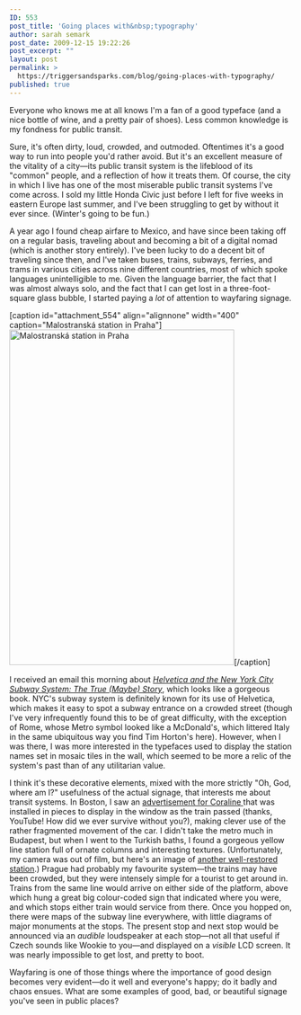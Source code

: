 ```yaml
---
ID: 553
post_title: 'Going places with&nbsp;typography'
author: sarah semark
post_date: 2009-12-15 19:22:26
post_excerpt: ""
layout: post
permalink: >
  https://triggersandsparks.com/blog/going-places-with-typography/
published: true
---
```

Everyone who knows me at all knows I'm a fan of a good typeface (and a nice bottle of wine, and a pretty pair of shoes). Less common knowledge is my fondness for public transit.

Sure, it's often dirty, loud, crowded, and outmoded. Oftentimes it's a good way to run into people you'd rather avoid. But it's an excellent measure of the vitality of a city—its public transit system is the lifeblood of its "common" people, and a reflection of how it treats them. Of course, the city in which I live has one of the most miserable public transit systems I've come across. I sold my little Honda Civic just before I left for five weeks in eastern Europe last summer, and I've been struggling to get by without it ever since. (Winter's going to be fun.)

A year ago I found cheap airfare to Mexico, and have since been taking off on a regular basis, traveling about and becoming a bit of a digital nomad (which is another story entirely). I've been lucky to do a decent bit of traveling since then, and I've taken buses, trains, subways, ferries, and trams in various cities across nine different countries, most of which spoke languages unintelligible to me. Given the language barrier, the fact that I was almost always solo, and the fact that I can get lost in a three-foot-square glass bubble, I started paying a <em>lot</em> of attention to wayfaring signage.

[caption id="attachment_554" align="alignnone" width="400" caption="Malostranská station in Praha"]<a href="http://www.triggersandsparks.com/wp-content/uploads/2009/12/F1880018.JPG"><img class="size-medium wp-image-554 " title="Malostranská station in Praha" src="http://www.triggersandsparks.com/wp-content/uploads/2009/12/F1880018-500x746.jpg" alt="Malostranská station in Praha" width="400" height="597" /></a>[/caption]

<!--more-->

I received an email this morning about <a href="http://helveticasubway.com/"><em>Helvetica and the New York City Subway System: The True (Maybe) Story</em></a>, which looks like a gorgeous book. NYC's subway system is definitely known for its use of Helvetica, which makes it easy to spot a subway entrance on a crowded street (though I've very infrequently found this to be of great difficulty, with the exception of Rome, whose Metro symbol looked like a McDonald's, which littered Italy in the same ubiquitous way you find Tim Horton's here). However, when I was there, I was more interested in the typefaces used to display the station names set in mosaic tiles in the wall, which seemed to be more a relic of the system's past than of any utilitarian value.

I think it's these decorative elements, mixed with the more strictly "Oh, God, where am I?" usefulness of the actual signage, that interests me about transit systems. In Boston, I saw an <a href="http://www.youtube.com/v/WIuMK-Lp8tg">advertisement for Coraline </a>that was installed in pieces to display in the window as the train passed (thanks, YouTube! How did we ever survive without you?), making clever use of the rather fragmented movement of the car. I didn't take the metro much in Budapest, but when I went to the Turkish baths, I found a gorgeous yellow line station full of ornate columns and interesting textures. (Unfortunately, my camera was out of film, but here's an image of <a href="http://static.panoramio.com/photos/original/12129497.jpg">another well-restored station</a>.) Prague had probably my favourite system—the trains may have been crowded, but they were intensely simple for a tourist to get around in. Trains from the same line would arrive on either side of the platform, above which hung a great big colour-coded sign that indicated where you were, and which stops either train would service from there. Once you hopped on, there were maps of the subway line everywhere, with little diagrams of major monuments at the stops. The present stop and next stop would be announced via an <em>audible</em> loudspeaker at each stop—not all that useful if Czech sounds like Wookie to you—and displayed on a <em>visible</em> LCD screen. It was nearly impossible to get lost, and pretty to boot.

Wayfaring is one of those things where the importance of good design becomes very evident—do it well and everyone's happy; do it badly and chaos ensues. What are some examples of good, bad, or beautiful signage you've seen in public places?